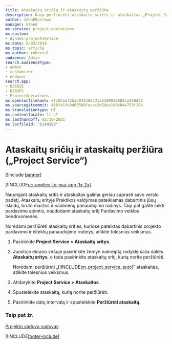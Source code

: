 ```yaml
---
title: Ataskaitų sričių ir ataskaitų peržiūra
description: Kaip peržiūrėti ataskaitų sritis ir ataskaitas „Project Service“
author: JohnPBurrows
manager: kfend
ms.service: project-operations
ms.custom:
- dyn365-projectservice
ms.date: 8/03/2018
ms.topic: article
ms.author: ruhercul
audience: Admin
search.audienceType:
- admin
- customizer
- enduser
search.app:
- D365CE
- D365PS
- ProjectOperations
ms.openlocfilehash: efc03adf2bad942386731a6189828802aa468d42
ms.sourcegitcommit: 418fa1fe9d605b8faccc2d5dee1b04b4e753f194
ms.translationtype: HT
ms.contentlocale: lt-LT
ms.lasthandoff: 02/10/2021
ms.locfileid: "5144108"
---
```

# <a name="view-dashboards-and-reports-project-service"></a>Ataskaitų sričių ir ataskaitų peržiūra („Project Service“)

[!include [banner](../includes/psa-now-project-operations.md)]

[!INCLUDE[cc-applies-to-psa-app-1x-2x](../includes/cc-applies-to-psa-app-1x-2x.md)]

Naudojant ataskaitų sritis ir ataskaitas galima geriau suprasti savo verslo padėtį. Ataskaitų srityje Praktikos valdymas pateikiamas dabartinis jūsų išlaidų, bruto maržos ir vaidmenų panaudojimo rodinys. Taip pat galite sekti pardavimo apimtis, naudodami ataskaitų sritį Pardavimo veiklos bendruomenės.  
  
 Norėdami peržiūrėti ataskaitų srities, kuriose pateiktas dabartinis projekto pardavimo ir išteklių panaudojimo rodinys, atlikite tolesnius veiksmus.  
  
1. Pasirinkite **Project Service > Ataskaitų sritys**.  
  
2. Juostoje ekrano viršuje pasirinkite žemyn nukreiptą rodyklę šalia dalies **Ataskaitų sritys**, o tada pasirinkite ataskaitų sritį, kurią norite peržiūrėti.  
  
   Norėdami peržiūrėti „[!INCLUDE[pn_project_service_auto](../includes/pn-project-service-auto.md)]“ ataskaitas, atlikite tolesnius veiksmus.  
  
3. Atidarykite **Project Service > Ataskaitos**.  
  
4. Spustelėkite ataskaitą, kurią norite peržiūrėti.  
  
5. Pasirinkite datų intervalą ir spustelėkite **Peržiūrėti ataskaitą**.  
  
### <a name="see-also"></a>Taip pat žr.  
 [Projekto vadovo vadovas](../psa/project-manager-guide.md)


[!INCLUDE[footer-include](../includes/footer-banner.md)]